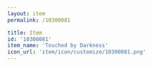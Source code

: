 ```yaml
---
layout: item
permalink: /10300081

title: Item
id: '10300081'
item_name: 'Touched by Darkness'
icon_url: 'item/icon/customize/10300081.png'
---
```

